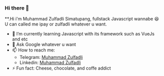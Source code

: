 ### Hi there 👋


**.Hi i'm Muhammad Zulfadli Simatupang, fullstack Javascript wannabe :satisfied: U can called me ipay or zulfadli whatever u want. 

- 🌱 I’m currently learning Javascript with its framework such as VueJs and etc
- 💬 Ask Google whatever u want
- 📫 How to reach me: 
  - Telegram: [Muhammad Zulfadli](https://t.me/ipayzulfadli)
  - Linkedin: [Muhammad Zulfadli](https://www.linkedin.com/in/muhammad-zulfadli/)
- ⚡ Fun fact: Cheese, chocolate, and coffe addict
